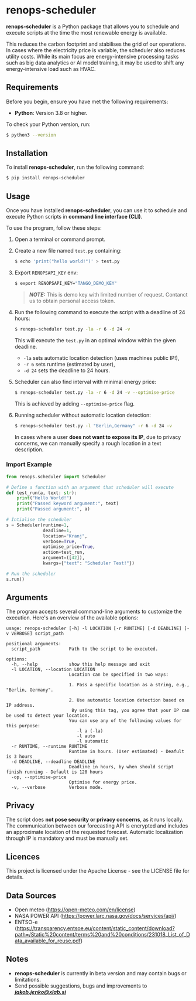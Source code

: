 # renops-scheduler

**renops-scheduler** is a Python package that allows you to schedule and execute scripts at the time the most renewable energy is available.

This reduces the carbon footprint and stabilises the grid of our operations. In cases where the electricity price is variable, the scheduler also reduces utility costs. While its main focus are energy-intensive processing tasks such as big data analytics or AI model training, it may be used to shift any energy-intensive load such as HVAC.

## Requirements

Before you begin, ensure you have met the following requirements:

- **Python**: Version 3.8 or higher.

To check your Python version, run:

```bash
$ python3 --version
```

## Installation

To install **renops-scheduler**, run the following command:

```bash
$ pip install renops-scheduler
```

## Usage

Once you have installed **renops-scheduler**, you can use it to schedule and execute Python scripts in **command line interface (CLI)**.

To use the program, follow these steps:

1. Open a terminal or command prompt.
2. Create a new file named `test.py` containing:

    ```bash
    $ echo 'print("hello world!")' > test.py
    ```
3. Export `RENOPSAPI_KEY` env:

    ```bash
    $ export RENOPSAPI_KEY="TANGO_DEMO_KEY" 
    ```
    > **_NOTE:_** This is demo key with limited number of request. Contanct us to obtain personal access token. 
4. Run the following command to execute the script with a deadline of 24 hours:

    ```bash
    $ renops-scheduler test.py -la -r 6 -d 24 -v
    ```

    This will execute the `test.py` in an optimal window within the given deadline. 

    -  `-la` sets automatic location detection (uses machines public IP!),
    - `-r 6` sets runtime (estimated by user), 
    - `-d 24` sets the deadline to 24 hours. 

5. Scheduler can also find interval with minimal energy price:

    ```bash
    $ renops-scheduler test.py -la -r 6 -d 24 -v --optimise-price
    ```

    This is achieved by adding `--optimise-price` flag.

6. Running scheduler without automatic location detection:
    ```bash
    $ renops-scheduler test.py -l "Berlin,Germany" -r 6 -d 24 -v
    ```    
    In cases where a user **does not want to expose its IP**, due to privacy concerns, we can manually specify a rough location in a text description.

### Import Example
```python
from renops.scheduler import Scheduler

# Define a function with an argument that scheduler will execute
def test_run(a, text: str):
    print("Hello World!")
    print("Passed keyword argument:", text)
    print("Passed argument:", a)

# Intialise the scheduler
s = Scheduler(runtime=1,
              deadline=1,
              location="Kranj",
              verbose=True,
              optimise_price=True,
              action=test_run,
              argument=([42]),
              kwargs={"text": "Scheduler Test!"})

# Run the scheduler
s.run()
```

## Arguments
The program accepts several command-line arguments to customize the execution. Here's an overview of the available options:

```
usage: renops-scheduler [-h] -l LOCATION [-r RUNTIME] [-d DEADLINE] [-v VERBOSE] script_path

positional arguments:
  script_path           Path to the script to be executed.

options:
  -h, --help            show this help message and exit
  -l LOCATION, --location LOCATION
                        Location can be specified in two ways:
                        
                        1. Pass a specific location as a string, e.g., "Berlin, Germany".
                        
                        2. Use automatic location detection based on IP address.
                         By using this tag, you agree that your IP can be used to detect your location.
                        You can use any of the following values for this purpose:
                           -l a (-la)
                           -l auto
                           -l automatic
  -r RUNTIME, --runtime RUNTIME
                        Runtime in hours. (User estimated) - Deafult is 3 hours
  -d DEADLINE, --deadline DEADLINE
                        Deadline in hours, by when should script finish running - Default is 120 hours
  -op, --optimise-price
                        Optimise for energy price.
  -v, --verbose         Verbose mode.
```
## Privacy

The script does **not pose security or privacy concerns**, as it runs locally. The communication between our forecasting API is encrypted and includes an approximate location of the requested forecast. Automatic localization through IP is mandatory and must be manually set.

## Licences

This project is licensed under the Apache License - see the LICENSE file for details.

## Data Sources 

- Open meteo (https://open-meteo.com/en/license)
- NASA POWER API (https://power.larc.nasa.gov/docs/services/api/)
- ENTSO-e (https://transparency.entsoe.eu/content/static_content/download?path=/Static%20content/terms%20and%20conditions/231018_List_of_Data_available_for_reuse.pdf)

## Notes

- **renops-scheduler** is currently in beta version and may contain bugs or limitations.
- Send possible suggestions, bugs and improvements to ***jakob.jenko@xlab.si***
